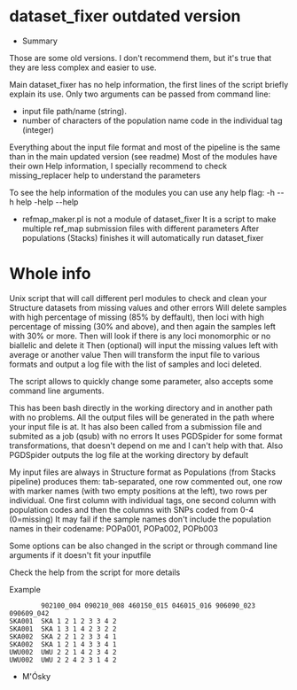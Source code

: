 # dataset_fixer outdated version

- Summary

Those are some old versions. I don't recommend them, but it's true that they are less complex and easier to use.

Main dataset_fixer has no help information, the first lines of the script briefly explain its use.
Only two arguments can be passed from command line:
  - input file path/name (string).
  - number of characters of the population name code in the individual tag (integer)
  
Everything about the input file format and most of the pipeline is the same than in the main updated version (see readme)
Most of the modules have their own Help information, I specially recommend to check missing_replacer help to understand the parameters

To see the help information of the modules you can use any help flag: -h --h help -help --help

  - refmap_maker.pl is not a module of dataset_fixer
  It is a script to make multiple ref_map submission files with different parameters
  After populations (Stacks) finishes it will automatically run dataset_fixer


# Whole info
Unix script that will call different perl modules to check and clean your Structure datasets from missing values and other errors
Will delete samples with high percentage of missing (85% by deffault), then loci with high percentage of missing (30% and above), and then again the samples left with 30% or more.
Then will look if there is any loci monomorphic or no biallelic and delete it
Then (optional) will input the missing values left with average or another value
Then will transform the input file to various formats and output a log file with the list of samples and loci deleted.

The script allows to quickly change some parameter, also accepts some command line arguments.

This has been bash directly in the working directory and in another path with no problems. All the output files will be generated in the path where your input file is at.
It has also been called from a submission file and submited as a job (qsub) with no errors
It uses PGDSpider for some format transformations, that doesn't depend on me and I can't help with that. Also PGDSpider outputs the log file at the working directory by default

My input files are always in Structure format as Populations (from Stacks pipeline) produces them: tab-separated, one row commented out, one row with marker names (with two empty positions at the left), two rows per individual. One first column with individual tags, one second column with population codes and then the columns with SNPs coded from 0-4 (0=missing)
It may fail if the sample names don't include the population names in their codename: POPa001, POPa002, POPb003

Some options can be also changed in the script or through command line arguments if it doesn't fit your inputfile

Check the help from the script for more details

Example

            902100_004 090210_008 460150_015 046015_016 906090_023  090609_042
    SKA001  SKA 1 2 1 2 3 3 4 2
    SKA001  SKA 1 3 1 4 2 3 2 2
    SKA002  SKA 2 2 1 2 3 3 4 1
    SKA002  SKA 1 2 1 4 3 3 4 1
    UWU002  UWU 2 2 1 4 2 3 4 2
    UWU002  UWU 2 2 4 2 3 1 4 2

- M'Ósky
